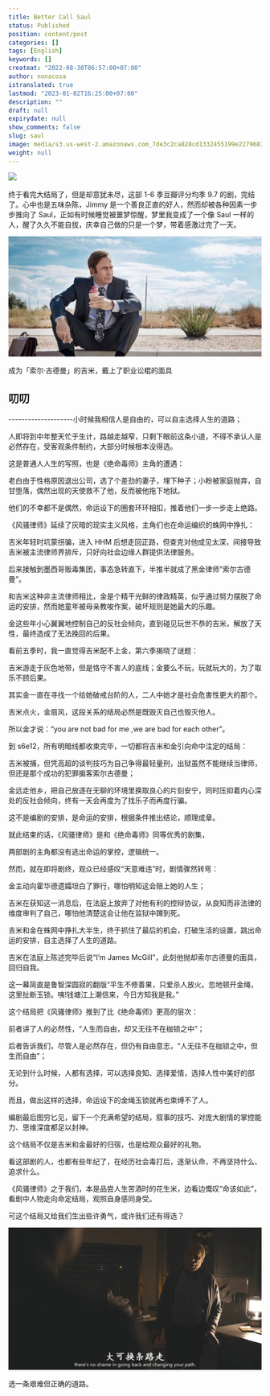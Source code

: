 ```yaml
---
title: Better Call Saul
status: Published
position: content/post
categories: []
tags: [English]
keywords: []
createat: "2022-08-30T06:57:00+07:00"
author: nonacosa
istranslated: true
lastmod: "2023-01-02T16:25:00+07:00"
description: ""
draft: null
expirydate: null
show_comments: false
slug: saul
image: media/s3.us-west-2.amazonaws.com_7de3c2ca828cd1332455199e22796831.jpeg
weight: null
---
```


![](media/s3.us-west-2.amazonaws.com_7de558e0-4a6a-4896-a831-9969a6b0d346.png)

<!--more-->终于看完大结局了，但是却意犹未尽，这部 1-6 季豆瓣评分均季 9.7 的剧，完结了。心中也是五味杂陈，Jimmy 是一个善良正直的好人，然而却被各种因素一步步推向了 Saul，正如有时候睡觉被噩梦惊醒，梦里我变成了一个像 Saul 一样的人，醒了久久不能自拔，庆幸自己做的只是一个梦，带着感激过完了一天。

![](media/s3.us-west-2.amazonaws.com_eaeedec9-7510-4007-a474-06fe47487965.png)

成为「索尔·古德曼」的吉米，戴上了职业讼棍的面具

## 叨叨

--------------------小时候我相信人是自由的，可以自主选择人生的道路；

人即将到中年整天忙于生计，路越走越窄，只剩下眼前这条小道，不得不承认人是必然存在，受客观条件制约，大部分时候根本没得选。

这是普通人人生的写照，也是《绝命毒师》主角的遭遇：

老白由于性格原因退出公司，选了个差劲的妻子，埋下种子；小粉被家庭抛弃，自甘堕落，偶然出现的天使救不了他，反而被他拖下地狱。

他们的不幸都不是偶然，命运设下的圈套环环相扣，推着他们一步一步走上绝路。

《风骚律师》延续了灰暗的现实主义风格，主角们也在命运编织的蛛网中挣扎：

吉米年轻时坑蒙拐骗，进入 HHM 后想走回正路，但查克对他成见太深，间接导致吉米被主流律师界排斥，只好向社会边缘人群提供法律服务。

后来接触到墨西哥贩毒集团，事态急转直下，半推半就成了黑金律师“索尔古德曼”。

和吉米这种非主流律师相比，金是个精干光鲜的律政精英，似乎通过努力摆脱了命运的安排，然而她童年被母亲教唆作案，破坏规则是她最大的乐趣。

金这些年小心翼翼地控制自己的反社会倾向，直到碰见玩世不恭的吉米，解放了天性，最终造成了无法挽回的后果。

看前五季时，我一直觉得吉米配不上金，第六季揭晓了谜题：

吉米游走于灰色地带，但是恪守不害人的底线；金要么不玩，玩就玩大的，为了取乐不顾后果。

其实金一直在寻找一个给她破戒台阶的人，二人中她才是社会危害性更大的那个。

吉米点火，金扇风，这段关系的结局必然是既毁灭自己也毁灭他人。

所以金才说：“you are not bad for me ,we are bad for each other”。

到 s6e12，所有明暗线都收束完毕，一切都将吉米和金引向命中注定的结局：

吉米被捕，但凭高超的谈判技巧为自己争得最轻量刑，出狱虽然不能继续当律师，但还是那个成功的犯罪掮客索尔古德曼；

金远走他乡，把自己放逐在无聊的环境里换取良心的片刻安宁，同时压抑着内心深处的反社会倾向，终有一天会再度为了找乐子而再度行骗。

这不是编剧的安排，是命运的安排，根据条件推出结论，顺理成章。

就此结束的话，《风骚律师》是和《绝命毒师》同等优秀的剧集，

两部剧的主角都没有逃出命运的掌控，逻辑统一。

然而，就在即将剧终，观众已经感叹“天意难违”时，剧情骤然转弯：

金主动向霍华德遗孀坦白了罪行，哪怕明知这会赔上她的人生；

吉米在获知这一消息后，在法庭上放弃了对他有利的控辩协议，从良知而非法律的维度审判了自己，哪怕他清楚这会让他在监狱中蹲到死。

吉米和金在蛛网中挣扎大半生，终于抓住了最后的机会，打破生活的设置，跳出命运的安排，自主选择了人生的道路。

吉米在法庭上陈述完毕后说“I’m James McGill”，此刻他抛却索尔古德曼的面具，回归自我。

这一幕简直是鲁智深圆寂的翻版“平生不修善果，只爱杀人放火。忽地顿开金绳，这里扯断玉锁。咦!钱塘江上潮信来，今日方知我是我。”

这个结局把《风骚律师》推到了比《绝命毒师》更高的层次：

前者讲了人的必然性，“人生而自由，却又无往不在枷锁之中”；

后者告诉我们，尽管人是必然存在，但仍有自由意志，“人无往不在枷锁之中，但生而自由”；

无论到什么时候，人都有选择，可以选择良知、选择爱情，选择人性中美好的部分。

而且，做出这样的选择，命运设下的金绳玉锁就再也束缚不了人。

编剧最后图穷匕见，留下一个充满希望的结局，叙事的技巧、对庞大剧情的掌控能力、思维深度都足以封神。

这个结局不仅是吉米和金最好的归宿，也是给观众最好的礼物。

看这部剧的人，也都有些年纪了，在经历社会毒打后，逐渐认命，不再坚持什么、追求什么。

《风骚律师》之于我们，本是品尝人生苦酒时的花生米，边看边慨叹“命该如此”，看剧中人物走向命定结局，观照自身感同身受。

可这个结局又给我们生出些许勇气，或许我们还有得选？

![](media/img1.doubanio.com_p8045517.jpg)

选一条艰难但正确的道路。
